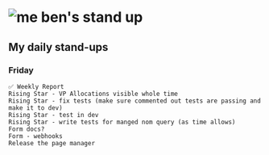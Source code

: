 # ![me](https://avatars2.githubusercontent.com/u/5232044?s=50&v=4) ben's stand up

## My daily stand-ups
 
### Friday

    ✅ Weekly Report
    Rising Star - VP Allocations visible whole time
    Rising Star - fix tests (make sure commented out tests are passing and make it to dev)
    Rising Star - test in dev
    Rising Star - write tests for manged nom query (as time allows)
    Form docs?
    Form - webhooks
    Release the page manager
